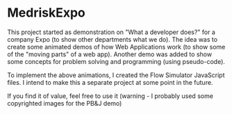 # MedriskExpo

This project started as demonstration on "What a developer does?" for a company Expo (to show other departments what we
do).  The idea was to create some animated demos of how Web Applications work (to show some of the "moving parts" of a
web app).  Another demo was added to show some concepts for problem solving and programming (using pseudo-code).

To implement the above animations, I created the Flow Simulator JavaScript files.  I intend to make this a separate
project at some point in the future.

If you find it of value, feel free to use it (warning - I probably used some copyrighted images for the PB&J demo)